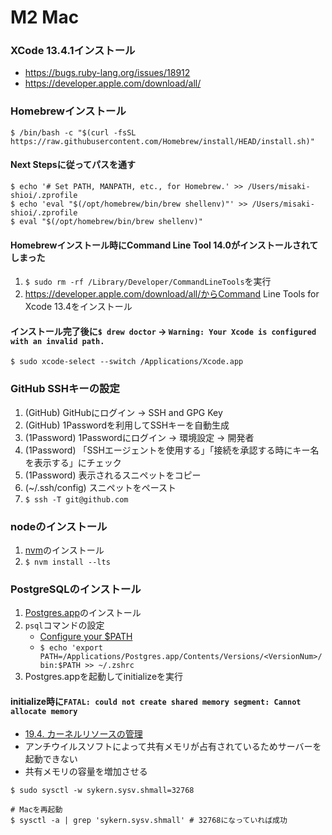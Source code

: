 # M2 Mac
### XCode 13.4.1インストール
- https://bugs.ruby-lang.org/issues/18912
- https://developer.apple.com/download/all/

### Homebrewインストール

```
$ /bin/bash -c "$(curl -fsSL https://raw.githubusercontent.com/Homebrew/install/HEAD/install.sh)"
```

#### Next Stepsに従ってパスを通す

```
$ echo '# Set PATH, MANPATH, etc., for Homebrew.' >> /Users/misaki-shioi/.zprofile
$ echo 'eval "$(/opt/homebrew/bin/brew shellenv)"' >> /Users/misaki-shioi/.zprofile
$ eval "$(/opt/homebrew/bin/brew shellenv)"
```

#### Homebrewインストール時にCommand Line Tool 14.0がインストールされてしまった
1. `$ sudo rm -rf /Library/Developer/CommandLineTools`を実行
2. https://developer.apple.com/download/all/からCommand Line Tools for Xcode 13.4をインストール

#### インストール完了後に`$ drew doctor` -> `Warning: Your Xcode is configured with an invalid path.`

```
$ sudo xcode-select --switch /Applications/Xcode.app
```

### GitHub SSHキーの設定
1. (GitHub) GitHubにログイン -> SSH and GPG Key
2. (GitHub) 1Passwordを利用してSSHキーを自動生成
3. (1Password) 1Passwordにログイン -> 環境設定 -> 開発者
4. (1Password) 「SSHエージェントを使用する」「接続を承認する時にキー名を表示する」にチェック
5. (1Password) 表示されるスニペットをコピー
6. (~/.ssh/config) スニペットをペースト
7. `$ ssh -T git@github.com`

### nodeのインストール
1. [nvm](https://github.com/nvm-sh/nvm)のインストール
2. `$ nvm install --lts`

### PostgreSQLのインストール
1. [Postgres.app](https://postgresapp.com/)のインストール
2. `psql`コマンドの設定
    - [Configure your $PATH](https://postgresapp.com/documentation/cli-tools.html)
    - `$ echo 'export PATH=/Applications/Postgres.app/Contents/Versions/<VersionNum>/bin:$PATH >> ~/.zshrc`
3. Postgres.appを起動してinitializeを実行

#### initialize時に`FATAL: could not create shared memory segment: Cannot allocate memory`
- [19.4. カーネルリソースの管理](https://www.postgresql.jp/document/14/html/kernel-resources.html)
- アンチウイルスソフトによって共有メモリが占有されているためサーバーを起動できない
- 共有メモリの容量を増加させる

```
$ sudo sysctl -w sykern.sysv.shmall=32768

# Macを再起動
$ sysctl -a | grep 'sykern.sysv.shmall' # 32768になっていれば成功
```
